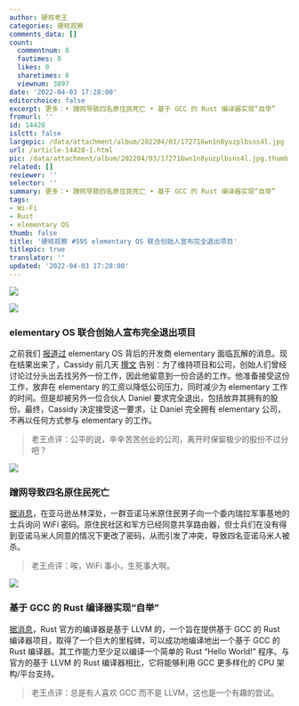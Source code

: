 ```yaml
---
author: 硬核老王
categories: 硬核观察
comments_data: []
count:
  commentnum: 0
  favtimes: 0
  likes: 0
  sharetimes: 0
  viewnum: 3897
date: '2022-04-03 17:28:00'
editorchoice: false
excerpt: 更多：• 蹭网导致四名原住民死亡 • 基于 GCC 的 Rust 编译器实现“自举”
fromurl: ''
id: 14428
islctt: false
largepic: /data/attachment/album/202204/03/172716wn1n8yuzplbsns4l.jpg
url: /article-14428-1.html
pic: /data/attachment/album/202204/03/172716wn1n8yuzplbsns4l.jpg.thumb.jpg
related: []
reviewer: ''
selector: ''
summary: 更多：• 蹭网导致四名原住民死亡 • 基于 GCC 的 Rust 编译器实现“自举”
tags:
- Wi-Fi
- Rust
- elementary OS
thumb: false
title: '硬核观察 #595 elementary OS 联合创始人宣布完全退出项目'
titlepic: true
translator: ''
updated: '2022-04-03 17:28:00'
---
```


![](/data/attachment/album/202204/03/172716wn1n8yuzplbsns4l.jpg)


![](/data/attachment/album/202204/03/172732torz6gauzaeffg7e.jpg)


### elementary OS 联合创始人宣布完全退出项目


之前我们 [报道过](/article-14348-1.html) elementary OS 背后的开发商 elementary 面临瓦解的消息。现在结果出来了，Cassidy 前几天 [撰文](https://cassidyjames.com/blog/farewell-elementary/) 告别：为了维持项目和公司，创始人们曾经讨论过分头出去找另外一份工作，因此他留意到一份合适的工作。他准备接受这份工作，放弃在 elementary 的工资以降低公司压力，同时减少为 elementary 工作的时间。但是却被另外一位合伙人 Daniel 要求完全退出，包括放弃其拥有的股份。最终，Cassidy 决定接受这一要求，让 Daniel 完全拥有 elementary 公司，不再以任何方式参与 elementary 的工作。



> 
> 老王点评：公平的说，辛辛苦苦创业的公司，离开时保留极少的股份不过分吧？
> 
> 
> 


![](/data/attachment/album/202204/03/172745fc0caannfsnwd0nt.jpg)


### 蹭网导致四名原住民死亡


[据消息](https://www.washingtonpost.com/world/2022/03/31/venezuela-army-yanomami-killing/)，在亚马逊丛林深处，一群亚诺马米原住民男子向一个委内瑞拉军事基地的士兵询问 WiFi 密码。原住民社区和军方已经同意共享路由器，但士兵们在没有得到亚诺马米人同意的情况下更改了密码，从而引发了冲突，导致四名亚诺马米人被杀。



> 
> 老王点评：唉，WiFi 事小，生死事大啊。
> 
> 
> 


![](/data/attachment/album/202204/03/172803bzt3rgwl77z7p7p3.jpg)


### 基于 GCC 的 Rust 编译器实现“自举”


[据消息](https://www.phoronix.com/scan.php?page=news_item&px=Rustc-Bootstrap-GCC-Code-Gen)，Rust 官方的编译器是基于 LLVM 的，一个旨在提供基于 GCC 的 Rust 编译器项目，取得了一个巨大的里程碑，可以成功地编译地出一个基于 GCC 的 Rust 编译器。其工作能力至少足以编译一个简单的 Rust “Hello World!” 程序。与官方的基于 LLVM 的 Rust 编译器相比，它将能够利用 GCC 更多样化的 CPU 架构/平台支持。



> 
> 老王点评：总是有人喜欢 GCC 而不是 LLVM，这也是一个有趣的尝试。
> 
> 
>